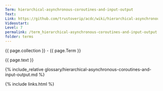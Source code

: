 ```yaml
---
Term: hierarchical-asynchronous-coroutines-and-input-output
Text: 
Link: https://github.com/trustoverip/acdc/wiki/hierarchical-asynchronous-coroutines-and-input-output.md
Videostart: 
Level: 7
permalink: /term_hierarchical-asynchronous-coroutines-and-input-output.html
folder: terms
---
```


{{ page.collection }} - {{ page.Term }}

   {{ page.text }}

{% include_relative glossary/hierarchical-asynchronous-coroutines-and-input-output.md %}

 {% include links.html %} 
